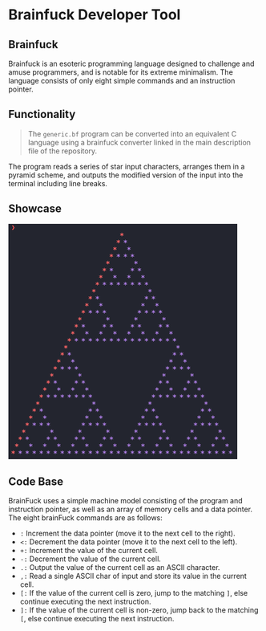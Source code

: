 # Brainfuck Developer Tool

## Brainfuck

Brainfuck is an esoteric programming language designed to challenge and amuse programmers, and is notable for its extreme minimalism. The language consists of only eight simple commands and an instruction pointer.

## Functionality

> The `generic.bf` program can be converted into an equivalent C language using a brainfuck converter linked in the main description file of the repository.

The program reads a series of star input characters, arranges them in a pyramid scheme, and outputs the modified version of the input into the terminal including line breaks.

## Showcase

![Brainfuck Showcase](/img/brainfuck_showcase.png)

## Code Base

BrainFuck uses a simple machine model consisting of the program and instruction pointer, as well as an array of memory cells and a data pointer. The eight brainFuck commands are as follows:

- `:` Increment the data pointer (move it to the next cell to the right).
- `<:` Decrement the data pointer (move it to the next cell to the left).
- `+:` Increment the value of the current cell.
- `-:` Decrement the value of the current cell.
- `.:` Output the value of the current cell as an ASCII character.
- `,:` Read a single ASCII char of input and store its value in the current cell.
- `[:` If the value of the current cell is zero, jump to the matching `]`, else continue executing the next instruction.
- `]:` If the value of the current cell is non-zero, jump back to the matching `[`, else continue executing the next instruction.
